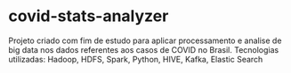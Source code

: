 # covid-stats-analyzer
Projeto criado com fim de estudo para aplicar processamento e analise de big data nos dados referentes aos casos de COVID no Brasil. Tecnologias utilizadas: Hadoop, HDFS, Spark, Python, HIVE, Kafka, Elastic Search
